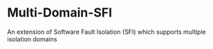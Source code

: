 # Multi-Domain-SFI
An extension of Software Fault Isolation (SFI) which supports multiple isolation domains
